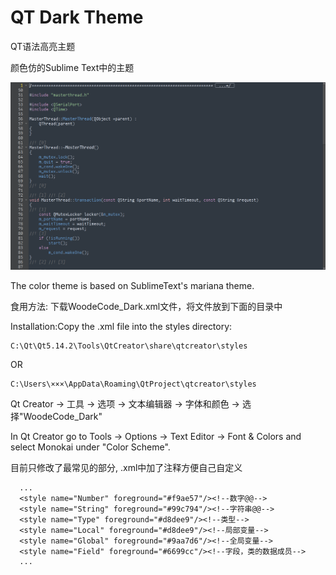 # QT Dark Theme
QT语法高亮主题

颜色仿的Sublime Text中的主题

![img](WoodeCode_Dark.png)

The color theme is based on SublimeText's mariana theme.

食用方法: 下载WoodeCode_Dark.xml文件，将文件放到下面的目录中

Installation:Copy the .xml file into the styles directory:
```
C:\Qt\Qt5.14.2\Tools\QtCreator\share\qtcreator\styles
```
OR
```
C:\Users\×××\AppData\Roaming\QtProject\qtcreator\styles
```
Qt Creator -> 工具 -> 选项 -> 文本编辑器 -> 字体和颜色 -> 选择"WoodeCode_Dark"

In Qt Creator go to Tools -> Options -> Text Editor -> Font & Colors and select Monokai under "Color Scheme".


目前只修改了最常见的部分, .xml中加了注释方便自己自定义
```
  ...
  <style name="Number" foreground="#f9ae57"/><!--数字@@-->
  <style name="String" foreground="#99c794"/><!--字符串@@-->
  <style name="Type" foreground="#d8dee9"/><!--类型-->
  <style name="Local" foreground="#d8dee9"/><!--局部变量-->
  <style name="Global" foreground="#9aa7d6"/><!--全局变量-->
  <style name="Field" foreground="#6699cc"/><!--字段，类的数据成员-->
  ...
```
